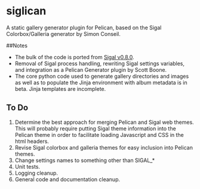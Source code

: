 siglican
========

A static gallery generator plugin for Pelican, based on the Sigal
Colorbox/Galleria generator by Simon Conseil.

##Notes

* The bulk of the code is ported from [Sigal v0.8.0](http://sigal.saimon.org/).
* Removal of Sigal process handling, rewriting Sigal settings variables, and
  integration as a Pelican Generator plugin by Scott Boone.
* The core python code used to generate gallery directories and images as well
  as to populate the Jinja environment with album metadata is in beta. Jinja 
  templates are incomplete.

## To Do
1. Determine the best approach for merging Pelican and Sigal web themes. This
   will probably require putting Sigal theme information into the Pelican theme
   in order to facilitate loading Javascript and CSS in the html headers.
2. Revise Sigal colorbox and galleria themes for easy inclusion into Pelican
   themes.
3. Change settings names to something other than SIGAL_*
4. Unit tests.
5. Logging cleanup.
6. General code and documentation cleanup.